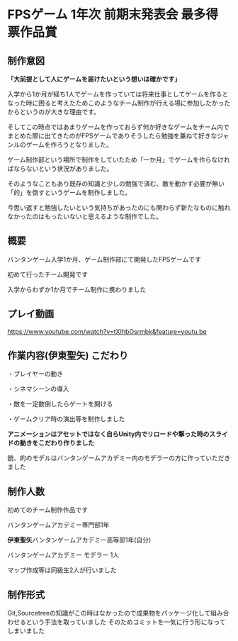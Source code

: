 # FPSゲーム 1年次 前期末発表会 最多得票作品賞

## 制作意図

**「大前提として人にゲームを届けたいという想いは確かです」**

入学から1か月が経ち1人でゲームを作っていては将来仕事としてゲームを作るとなった時に困ると考えたためこのようなチーム制作が行える場に参加したかったからというのが大きな理由です。

そしてこの時点ではあまりゲームを作っておらず何か好きなゲームをチーム内でまとめた際に出てきたのがFPSゲームでありそうしたら勉強を兼ねて好きなジャンルのゲームを作ろうとなりました。

ゲーム制作部という場所で制作をしていたため「一か月」でゲームを作らなければならないという状況がありました。

そのようなこともあり既存の知識と少しの勉強で済む、敵を動かす必要が無い「的」を倒すというゲームを制作しました。

今思い返すと勉強したいという気持ちがあったのにも関わらず新たなものに触れなかったのはもったいないと思えるような制作でした。

## 概要

バンタンゲーム入学1か月、ゲーム制作部にて開発したFPSゲームです

初めて行ったチーム開発です

入学からわずか1か月でチーム制作に携わりました

## プレイ動画

https://www.youtube.com/watch?v=tXIhbOsrmbk&feature=youtu.be

## 作業内容(伊東聖矢) こだわり

・プレイヤーの動き

・シネマシーンの導入

・敵を一定数倒したらゲートを開ける

・ゲームクリア時の演出等を制作しました

**アニメーションはアセットではなく自らUnity内でリロードや撃った時のスライドの動きをこだわり作りました**

銃、的のモデルはバンタンゲームアカデミー内のモデラーの方に作っていただきました

## 制作人数

初めてのチーム制作作品です


バンタンゲームアカデミー専門部1年


**伊東聖矢**バンタンゲームアカデミー高等部1年(自分) 


バンタンゲームアカデミー モデラー 1人


マップ作成等は同級生2人が行いました


## 制作形式
Git,Sourcetreeの知識がこの時はなかったので成果物をパッケージ化して組み合わせるという手法を取っていました
そのためコミットを一気に行う形になってしまいました
